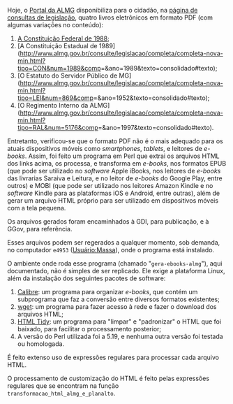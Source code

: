 Hoje, o [Portal da ALMG](http://www.almg.gov.br/) disponibiliza para o
cidadão, na [página de consultas de
legislação](http://www.almg.gov.br/consulte/legislacao/index.html),
quatro livros eletrônicos em formato PDF (com algumas variações no
conteúdo):

1.  [A Constituição Federal de 1988](http://www.planalto.gov.br/ccivil_03/constituicao/ConstituicaoCompilado.htm);
2.  [A Constituição Estadual de 1989](<http://www.almg.gov.br/consulte/legislacao/completa/completa-nova-min.html?tipo=CON&num=1989&comp>=&ano=1989&texto=consolidado\#texto);
3.  [O Estatuto do Servidor Público de MG](<http://www.almg.gov.br/consulte/legislacao/completa/completa-nova-min.html?tipo=LEI&num=869&comp>=&ano=1952&texto=consolidado\#texto);
4.  [O Regimento Interno da ALMG](<http://www.almg.gov.br/consulte/legislacao/completa/completa-nova-min.html?tipo=RAL&num=5176&comp>=&ano=1997&texto=consolidado\#texto).

Entretanto, verificou-se que o formato PDF não é o mais adequado para os
atuais dispositivos móveis como *smartphones*, *tablets*, e leitores de
*e-books*. Assim, foi feito um programa em Perl que extrai os arquivos
HTML dos links acima, os processa, e transforma em *e-books*, nos
formatos EPUB (que pode ser utilizado no *software* Apple iBooks, nos
leitores de *e-books* das livrarias Saraiva e Leitura, e no leitor de
*e-books* do Google Play, entre outros) e MOBI (que pode ser utilizado
nos leitores Amazon Kindle e no *software* Kindle para as plataformas
iOS e Android, entre outras), além de gerar um arquivo HTML próprio para
ser utilizado em dispositivos móveis com a tela pequena.

Os arquivos gerados foram encaminhados à GDI, para publicação, e à GGov,
para referência.

Esses arquivos podem ser regerados a qualquer momento, sob demanda, no
computador `e4953` ([Usuário:Massa](Usuário:Massa "wikilink")), onde o
programa está instalado.

O ambiente onde roda esse programa (chamado "`gera-ebooks-almg`"), aqui
documentado, não é simples de ser replicado. Ele exige a plataforma
Linux, além da instalação dos seguintes pacotes de software:

1.  [Calibre](http://calibre-ebook.com/): um programa para organizar
    *e-books*, que contém um subprograma que faz a conversão entre
    diversos formatos existentes;
2.  [wget](http://www.gnu.org/software/wget/): um programa para fazer
    acesso à rede e fazer o download dos arquivos HTML;
3.  [HTML Tidy](http://tidy.sourceforge.net/): um programa para "limpar"
    e "padronizar" o HTML que foi baixado, para facilitar o
    processamento posterior;
4.  A versão do Perl utilizada foi a 5.19, e nenhuma outra versão foi
    testada ou homologada.

É feito extenso uso de expressões regulares para processar cada arquivo
HTML.

O processamento de
customização do HTML é feito pelas expressões regulares que se encontram
na função `transformacao_html_almg_e_planalto`.


